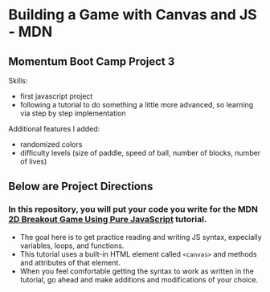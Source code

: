 # Building a Game with Canvas and JS - MDN

## Momentum Boot Camp Project 3

Skills:

- first javascript project
- following a tutorial to do something a little more advanced, so learning via step by step implementation

Additional features I added:

- randomized colors
- difficulty levels (size of paddle, speed of ball, number of blocks, number of lives)

## Below are Project Directions

### In this repository, you will put your code you write for the MDN [2D Breakout Game Using Pure JavaScript](https://developer.mozilla.org/en-US/docs/Games/Tutorials/2D_Breakout_game_pure_JavaScript) tutorial. 

- The goal here is to get practice reading and writing JS syntax, expecially variables, loops, and functions.
- This tutorial uses a built-in HTML element called `<canvas>` and methods and attributes of that element. 
- When you feel comfortable getting the syntax to work as written in the tutorial, go ahead and make additions and modifications of your choice. 

